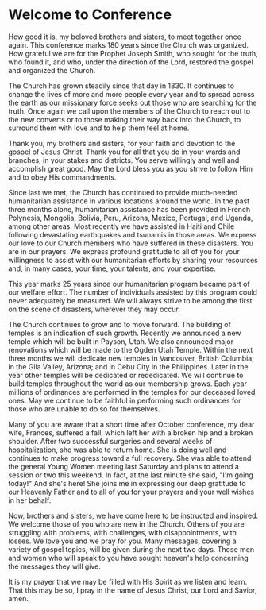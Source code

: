 # Welcome to Conference

How good it is, my beloved brothers and sisters, to meet together once again.
This conference marks 180 years since the Church was organized. How grateful
we are for the Prophet Joseph Smith, who sought for the truth, who found it,
and who, under the direction of the Lord, restored the gospel and organized
the Church.

The Church has grown steadily since that day in 1830. It continues to change
the lives of more and more people every year and to spread across the earth as
our missionary force seeks out those who are searching for the truth. Once
again we call upon the members of the Church to reach out to the new converts
or to those making their way back into the Church, to surround them with love
and to help them feel at home.

Thank you, my brothers and sisters, for your faith and devotion to the gospel
of Jesus Christ. Thank you for all that you do in your wards and branches, in
your stakes and districts. You serve willingly and well and accomplish great
good. May the Lord bless you as you strive to follow Him and to obey His
commandments.

Since last we met, the Church has continued to provide much-needed
humanitarian assistance in various locations around the world. In the past
three months alone, humanitarian assistance has been provided in French
Polynesia, Mongolia, Bolivia, Peru, Arizona, Mexico, Portugal, and Uganda,
among other areas. Most recently we have assisted in Haiti and Chile following
devastating earthquakes and tsunamis in those areas. We express our love to
our Church members who have suffered in these disasters. You are in our
prayers. We express profound gratitude to all of you for your willingness to
assist with our humanitarian efforts by sharing your resources and, in many
cases, your time, your talents, and your expertise.

This year marks 25 years since our humanitarian program became part of our
welfare effort. The number of individuals assisted by this program could never
adequately be measured. We will always strive to be among the first on the
scene of disasters, wherever they may occur.

The Church continues to grow and to move forward. The building of temples is
an indication of such growth. Recently we announced a new temple which will be
built in Payson, Utah. We also announced major renovations which will be made
to the Ogden Utah Temple. Within the next three months we will dedicate new
temples in Vancouver, British Columbia; in the Gila Valley, Arizona; and in
Cebu City in the Philippines. Later in the year other temples will be
dedicated or rededicated. We will continue to build temples throughout the
world as our membership grows. Each year millions of ordinances are performed
in the temples for our deceased loved ones. May we continue to be faithful in
performing such ordinances for those who are unable to do so for themselves.

Many of you are aware that a short time after October conference, my dear
wife, Frances, suffered a fall, which left her with a broken hip and a broken
shoulder. After two successful surgeries and several weeks of hospitalization,
she was able to return home. She is doing well and continues to make progress
toward a full recovery. She was able to attend the general Young Women meeting
last Saturday and plans to attend a session or two this weekend. In fact, at
the last minute she said, "I'm going today!" And she's here! She joins me in
expressing our deep gratitude to our Heavenly Father and to all of you for
your prayers and your well wishes in her behalf.

Now, brothers and sisters, we have come here to be instructed and inspired. We
welcome those of you who are new in the Church. Others of you are struggling
with problems, with challenges, with disappointments, with losses. We love you
and we pray for you. Many messages, covering a variety of gospel topics, will
be given during the next two days. Those men and women who will speak to you
have sought heaven's help concerning the messages they will give.

It is my prayer that we may be filled with His Spirit as we listen and learn.
That this may be so, I pray in the name of Jesus Christ, our Lord and Savior,
amen.


